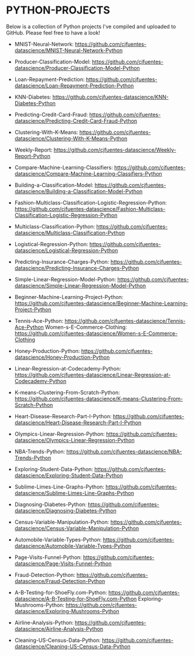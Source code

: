 # PYTHON-PROJECTS

Below is a collection of Python projects I've compiled and uploaded to GitHub. Please feel free to have a look!

- MNIST-Neural-Network: https://github.com/cjfuentes-datascience/MNIST-Neural-Network-Python

- Producer-Classification-Model: https://github.com/cjfuentes-datascience/Producer-Classification-Model-Python

- Loan-Repayment-Prediction: https://github.com/cjfuentes-datascience/Loan-Repayment-Prediction-Python

- KNN-Diabetes: https://github.com/cjfuentes-datascience/KNN-Diabetes-Python

- Predicting-Credit-Card-Fraud: https://github.com/cjfuentes-datascience/Predicting-Credit-Card-Fraud-Python

- Clustering-With-K-Means: https://github.com/cjfuentes-datascience/Clustering-With-K-Means-Python

- Weekly-Report: https://github.com/cjfuentes-datascience/Weekly-Report-Python

- Compare-Machine-Learning-Classifiers: https://github.com/cjfuentes-datascience/Compare-Machine-Learning-Classifiers-Python

- Building-a-Classification-Model: https://github.com/cjfuentes-datascience/Building-a-Classification-Model-Python

- Fashion-Multiclass-Classification-Logistic-Regression-Python: https://github.com/cjfuentes-datascience/Fashion-Multiclass-Classification-Logistic-Regression-Python

- Multiclass-Classification-Python: https://github.com/cjfuentes-datascience/Multiclass-Classification-Python
- Logistical-Regression-Python: https://github.com/cjfuentes-datascience/Logistical-Regression-Python
- Predicting-Insurance-Charges-Python: https://github.com/cjfuentes-datascience/Predicting-Insurance-Charges-Python
- Simple-Linear-Regression-Model-Python: https://github.com/cjfuentes-datascience/Simple-Linear-Regression-Model-Python
- Beginner-Machine-Learning-Project-Python: https://github.com/cjfuentes-datascience/Beginner-Machine-Learning-Project-Python
- Tennis-Ace-Python: https://github.com/cjfuentes-datascience/Tennis-Ace-Python
Women-s-E-Commerce-Clothing: https://github.com/cjfuentes-datascience/Women-s-E-Commerce-Clothing
- Honey-Production-Python: https://github.com/cjfuentes-datascience/Honey-Production-Python
- Linear-Regression-at-Codecademy-Python: https://github.com/cjfuentes-datascience/Linear-Regression-at-Codecademy-Python
- K-means-Clustering-From-Scratch-Python: https://github.com/cjfuentes-datascience/K-means-Clustering-From-Scratch-Python
- Heart-Disease-Research-Part-I-Python: https://github.com/cjfuentes-datascience/Heart-Disease-Research-Part-I-Python
- Olympics-Linear-Regression-Python: https://github.com/cjfuentes-datascience/Olympics-Linear-Regression-Python
- NBA-Trends-Python: https://github.com/cjfuentes-datascience/NBA-Trends-Python
- Exploring-Student-Data-Python: https://github.com/cjfuentes-datascience/Exploring-Student-Data-Python
- Sublime-Limes-Line-Graphs-Python: https://github.com/cjfuentes-datascience/Sublime-Limes-Line-Graphs-Python
- Diagnosing-Diabetes-Python: https://github.com/cjfuentes-datascience/Diagnosing-Diabetes-Python
- Census-Variable-Manipulation-Python: https://github.com/cjfuentes-datascience/Census-Variable-Manipulation-Python
- Automobile-Variable-Types-Python: https://github.com/cjfuentes-datascience/Automobile-Variable-Types-Python
- Page-Visits-Funnel-Python: https://github.com/cjfuentes-datascience/Page-Visits-Funnel-Python
- Fraud-Detection-Python: https://github.com/cjfuentes-datascience/Fraud-Detection-Python
- A-B-Testing-for-ShoeFly.com-Python: https://github.com/cjfuentes-datascience/A-B-Testing-for-ShoeFly.com-Python
Exploring-Mushrooms-Python: https://github.com/cjfuentes-datascience/Exploring-Mushrooms-Python
- Airline-Analysis-Python: https://github.com/cjfuentes-datascience/Airline-Analysis-Python
- Cleaning-US-Census-Data-Python: https://github.com/cjfuentes-datascience/Cleaning-US-Census-Data-Python
